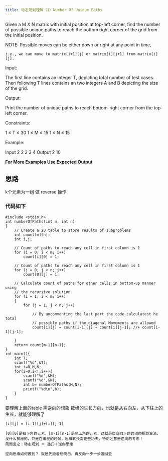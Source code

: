 ```yaml
---
title: 动态规划理解（1）Number Of Unique Paths
---
```

Given a M X N matrix with initial position at top-left corner, find the number of possible unique paths to reach the bottom right corner of the grid from the initial position.


NOTE: Possible moves can be either down or right at any point in time, 


    i.e., we can move to matrix[i+1][j] or matrix[i][j+1] from matrix[i][j].
 
 

Input: 

The first line contains an integer T, depicting total number of test cases. 
Then following T lines contains an two integers A and B depicting the size of the grid.

Output:

Print the number of unique paths to reach bottom-right corner from the top-left corner.


Constraints:

1 ≤ T ≤ 30
1 ≤ M ≤ 15
1 ≤ N ≤ 15

Example:

Input
2
2 2
3 4
Output
2
10

**For More Examples Use Expected Output**

## 思路
k个元素为一组 做 reverse 操作


### 代码如下


    #include <stdio.h>
	int numberOfPaths(int m, int n)
	{
    	// Create a 2D table to store results of subproblems
	    int count[m][n];
    	int i,j;
    
	    // Count of paths to reach any cell in first column is 1
    	for (i = 0; i < m; i++)
        	count[i][0] = 1;
    
	    // Count of paths to reach any cell in first column is 1
    	for (j = 0; j < n; j++)
        	count[0][j] = 1;
    
	    // Calculate count of paths for other cells in bottom-up manner using
    	// the recursive solution
	    for (i = 1; i < m; i++)
    	{
        	for (j = 1; j < n; j++)
            
            	// By uncommenting the last part the code calculatest he total
	            // possible paths if the diagonal Movements are allowed
    	        count[i][j] = count[i-1][j] + count[i][j-1]; //+ count[i-1][j-1];
        
	    }
    	return count[m-1][n-1];
	}
	int main(){
    	int T;
	    scanf("%d",&T);
    	int i=0,M,N;
	    for(i=0;i<T;i++){
    	    scanf("%d",&M);
        	scanf("%d",&N);
	        int b= numberOfPaths(M,N);
    	    printf("%d\n",b);
	    }
	}
	
	
	
要理解上面的table 需逆向的想象 数组的生长方向，也就是从右向左，从下往上的生长，就能够理解了

    [i][j] = [i-1][j]+[i][j-1]
    
    [0][0]是右下角的元素，[m-1][n-1]是左上角的元素，这就是自底向下的的动态规划算法，没什么神秘的，只是在编程的时候，思维转换需要些功夫，特别注意是逆向的考虑！    
    简而言之：动态规划 ＝ 递归＋逆向思维
    
    逆向思维如何做到？ 就是先顺着想明白，再反向一步一步退回去
